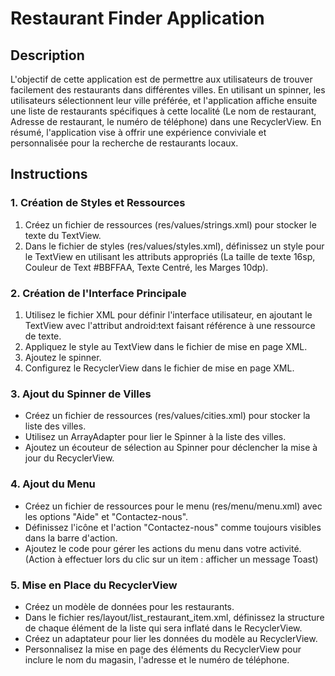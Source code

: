 # Restaurant Finder Application

## Description

L'objectif de cette application est de permettre aux utilisateurs de trouver facilement des restaurants dans différentes villes. En utilisant un spinner, les utilisateurs sélectionnent leur ville préférée, et l'application affiche ensuite une liste de restaurants spécifiques à cette localité (Le nom de restaurant, Adresse de restaurant, le numéro de téléphone) dans une RecyclerView. En résumé, l'application vise à offrir une expérience conviviale et personnalisée pour la recherche de restaurants locaux.

## Instructions

### 1. Création de Styles et Ressources

1. Créez un fichier de ressources (res/values/strings.xml) pour stocker le texte du TextView.
2. Dans le fichier de styles (res/values/styles.xml), définissez un style pour le TextView en utilisant les attributs appropriés (La taille de texte 16sp, Couleur de Text #BBFFAA, Texte Centré, les Marges 10dp).

### 2. Création de l'Interface Principale

1. Utilisez le fichier XML pour définir l'interface utilisateur, en ajoutant le TextView avec l'attribut android:text faisant référence à une ressource de texte.
2. Appliquez le style au TextView dans le fichier de mise en page XML.
3. Ajoutez le spinner.
4. Configurez le RecyclerView dans le fichier de mise en page XML.

### 3. Ajout du Spinner de Villes

- Créez un fichier de ressources (res/values/cities.xml) pour stocker la liste des villes.
- Utilisez un ArrayAdapter pour lier le Spinner à la liste des villes.
- Ajoutez un écouteur de sélection au Spinner pour déclencher la mise à jour du RecyclerView.

### 4. Ajout du Menu

- Créez un fichier de ressources pour le menu (res/menu/menu.xml) avec les options "Aide" et "Contactez-nous".
- Définissez l'icône et l'action "Contactez-nous" comme toujours visibles dans la barre d'action.
- Ajoutez le code pour gérer les actions du menu dans votre activité. (Action à effectuer lors du clic sur un item : afficher un message Toast)

### 5. Mise en Place du RecyclerView

- Créez un modèle de données pour les restaurants.
- Dans le fichier res/layout/list_restaurant_item.xml, définissez la structure de chaque élément de la liste qui sera inflaté dans le RecyclerView.
- Créez un adaptateur pour lier les données du modèle au RecyclerView.
- Personnalisez la mise en page des éléments du RecyclerView pour inclure le nom du magasin, l'adresse et le numéro de téléphone.
